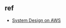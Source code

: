

## ref
+ [System Design on AWS](https://learning.oreilly.com/library/view/system-design-on/9781098146887/ch01.html)
